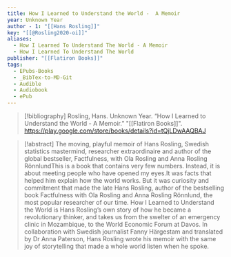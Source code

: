 ```yaml
---
title: How I Learned to Understand the World -  A Memoir
year: Unknown Year
author - 1: "[[Hans Rosling]]"
key: "[[@Rosling2020-oi]]"
aliases:
  - How I Learned To Understand The World - A Memoir
  - How I Learned To Understand The World
publisher: "[[Flatiron Books]]"
tags:
  - EPubs-Books
  - _BibTex-to-MD-Git
  - Audible
  - Audiobook
  - ePub
---
```


> [!bibliography]
> Rosling, Hans. Unknown Year. “How I Learned to Understand the World -  A Memoir.” "[[Flatiron Books]]". https://play.google.com/store/books/details?id=tQjLDwAAQBAJ

> [!abstract]
> The moving, playful memoir of Hans Rosling, Swedish statistics mastermind, researcher extraordinaire and author of the global bestseller, Factfulness, with Ola Rosling and Anna Rosling RönnlundThis is a book that contains very few numbers. Instead, it is about meeting people who have opened my eyes.It was facts that helped him explain how the world works. But it was curiosity and commitment that made the late Hans Rosling, author of the bestselling book Factfulness with Ola Rosling and Anna Rosling Rönnlund, the most popular researcher of our time. How I Learned to Understand the World is Hans Rosling’s own story of how he became a revolutionary thinker, and takes us from the swelter of an emergency clinic in Mozambique, to the World Economic Forum at Davos. In collaboration with Swedish journalist Fanny Härgestam and translated by Dr Anna Paterson, Hans Rosling wrote his memoir with the same joy of storytelling that made a whole world listen when he spoke.